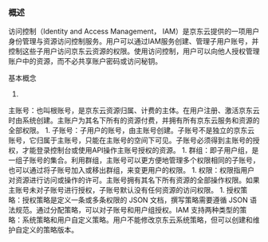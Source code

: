 ### 概述

访问控制（Identity and Access Management， IAM）是京东云提供的一项用户身份管理与资源访问控制服务。用户可以通过IAM服务创建、管理子用户账号，并控制这些子用户访问京东云资源的权限。使用访问控制，用户可以向他人授权管理账户中的资源，而不必共享账户密码或访问秘钥。

基本概念

1. 
主账号：也叫根账号，是京东云资源归属、计费的主体。在用户注册、激活京东云时由系统创建。主账户为其名下所有的资源付费，并拥有所有京东云服务和资源的全部权限。
1. 
子账号：子用户的账号，由主账号创建。子账号不是独立的京东云账号，它归属于主账号，只能在主账号的空间下可见。子账号必须得到主账号的授权，才能登录控制台或使用API操作主账号授权的资源。
1. 
群组：即子用户组，是一组子账号的集合。利用群组，主账号可以更方便地管理多个权限相同的子账号，也可以通过将子账号加入或移出群组，来变更用户的权限。
1. 
权限：权限指用户对资源进行访问或操作的许可。主账号拥有其名下所有资源的全部操作权限。如果主账号未对子账号进行授权，子账号默认没有任何资源的访问权限。
1. 
授权策略：授权策略是定义一条或多条权限的 JSON 文档，撰写策略需要遵循 JSON 语法规范。通过分配策略，可以对子账号和用户组授权。IAM 支持两种类型的策略：系统策略和用户自定义策略。用户不能修改京东云系统策略，但可以创建和维护自定义的策略版本。